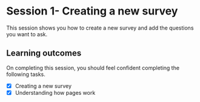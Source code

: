 # Session 1- Creating a new survey

This session shows you how to create a new survey and add the questions you want to ask.

## Learning outcomes

On completing this session, you should feel confident completing the following tasks.

* [x] Creating a new survey
* [x] Understanding how pages work
